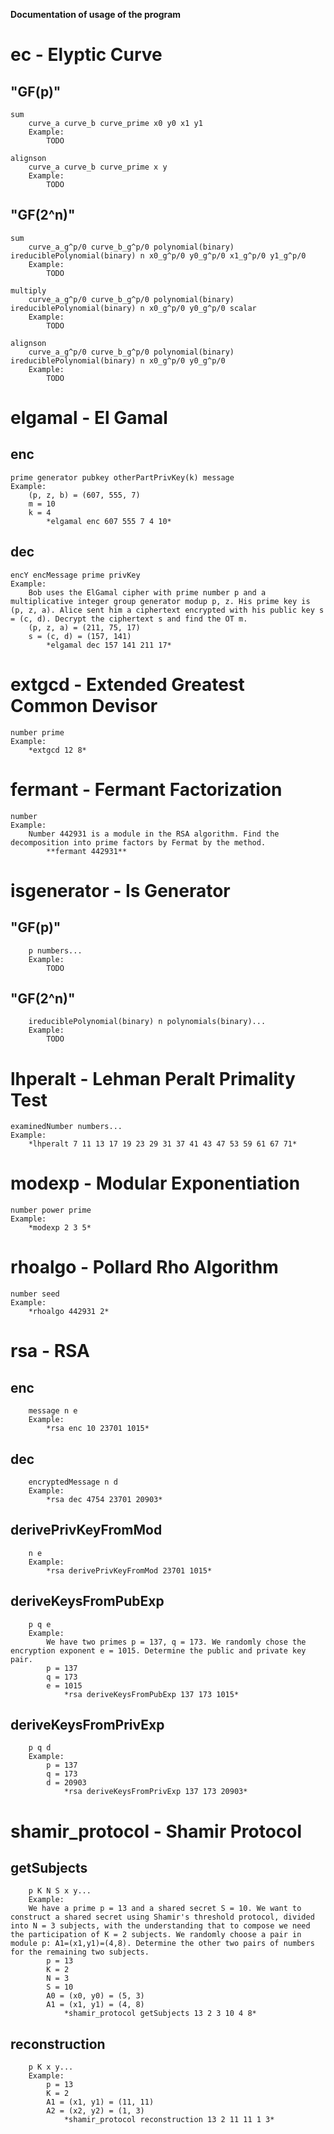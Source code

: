 
**Documentation of usage of the program**

# ec - Elyptic Curve

## "GF(p)"
    sum
        curve_a curve_b curve_prime x0 y0 x1 y1
        Example: 
            TODO

    alignson
        curve_a curve_b curve_prime x y
        Example: 
            TODO

## "GF(2^n)"
    sum
        curve_a_g^p/0 curve_b_g^p/0 polynomial(binary) ireduciblePolynomial(binary) n x0_g^p/0 y0_g^p/0 x1_g^p/0 y1_g^p/0
        Example:     
            TODO     

    multiply
        curve_a_g^p/0 curve_b_g^p/0 polynomial(binary) ireduciblePolynomial(binary) n x0_g^p/0 y0_g^p/0 scalar
        Example:
            TODO

    alignson
        curve_a_g^p/0 curve_b_g^p/0 polynomial(binary) ireduciblePolynomial(binary) n x0_g^p/0 y0_g^p/0
        Example:
            TODO


# elgamal - El Gamal

## enc
    prime generator pubkey otherPartPrivKey(k) message 
    Example: 
        (p, z, b) = (607, 555, 7)
        m = 10
        k = 4
            *elgamal enc 607 555 7 4 10*
## dec
    encY encMessage prime privKey
    Example:
        Bob uses the ElGamal cipher with prime number p and a multiplicative integer group generator modup p, z. His prime key is (p, z, a). Alice sent him a ciphertext encrypted with his public key s = (c, d). Decrypt the ciphertext s and find the OT m.
        (p, z, a) = (211, 75, 17) 
        s = (c, d) = (157, 141)
            *elgamal dec 157 141 211 17*

# extgcd - Extended Greatest Common Devisor

    number prime
    Example:
        *extgcd 12 8*

# fermant - Fermant Factorization

    number
    Example:
        Number 442931 is a module in the RSA algorithm. Find the decomposition into prime factors by Fermat by the method.
            **fermant 442931**

# isgenerator - Is Generator

## "GF(p)"
        p numbers...
        Example:
            TODO

## "GF(2^n)"
        ireduciblePolynomial(binary) n polynomials(binary)...
        Example:
            TODO
            
# lhperalt - Lehman Peralt Primality Test

    examinedNumber numbers...
    Example: 
        *lhperalt 7 11 13 17 19 23 29 31 37 41 43 47 53 59 61 67 71*

# modexp - Modular Exponentiation

    number power prime
    Example: 
        *modexp 2 3 5*

# rhoalgo - Pollard Rho Algorithm

    number seed
    Example:
        *rhoalgo 442931 2*

# rsa - RSA

## enc
        message n e
        Example:
            *rsa enc 10 23701 1015*

## dec
        encryptedMessage n d
        Example:
            *rsa dec 4754 23701 20903*

## derivePrivKeyFromMod
        n e
        Example:
            *rsa derivePrivKeyFromMod 23701 1015*

## deriveKeysFromPubExp
        p q e
        Example:
            We have two primes p = 137, q = 173. We randomly chose the encryption exponent e = 1015. Determine the public and private key pair.
            p = 137
            q = 173
            e = 1015
                *rsa deriveKeysFromPubExp 137 173 1015*

## deriveKeysFromPrivExp
        p q d
        Example:
            p = 137
            q = 173
            d = 20903
                *rsa deriveKeysFromPrivExp 137 173 20903*
            
# shamir_protocol - Shamir Protocol

## getSubjects
        p K N S x y...
        Example:
        We have a prime p = 13 and a shared secret S = 10. We want to construct a shared secret using Shamir's threshold protocol, divided into N = 3 subjects, with the understanding that to compose we need the participation of K = 2 subjects. We randomly choose a pair in module p: A1=(x1,y1)=(4,8). Determine the other two pairs of numbers for the remaining two subjects.
            p = 13
            K = 2
            N = 3
            S = 10
            A0 = (x0, y0) = (5, 3)
            A1 = (x1, y1) = (4, 8)            
                *shamir_protocol getSubjects 13 2 3 10 4 8*

## reconstruction
        p K x y...
        Example:
            p = 13
            K = 2
            A1 = (x1, y1) = (11, 11)
            A2 = (x2, y2) = (1, 3)
                *shamir_protocol reconstruction 13 2 11 11 1 3*
            